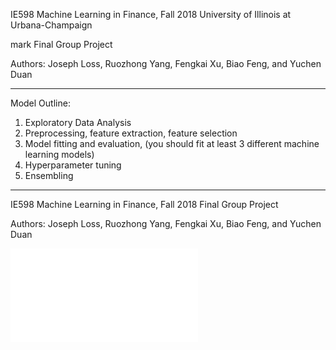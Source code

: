 IE598 Machine Learning in Finance, Fall 2018 
University of Illinois at Urbana-Champaign

mark
Final Group Project

Authors: Joseph Loss, Ruozhong Yang, Fengkai Xu, Biao Feng, and Yuchen Duan

--------------------------------------------------------------------------------
Model Outline:
1) Exploratory Data Analysis
2) Preprocessing, feature extraction, feature selection
3) Model fitting and evaluation, (you should fit at least 3 different machine learning models)
4) Hyperparameter tuning
5) Ensembling
--------------------------------------------------------------------------------
IE598 Machine Learning in Finance, Fall 2018
Final Group Project

Authors: Joseph Loss, Ruozhong Yang, Fengkai Xu, Biao Feng, and Yuchen Duan


<!--![Alt text](relative/path/to/img.jpg?raw=true "Title")-->
![Alt text](IE598_Final_Report.pdf?raw=true "Title")
